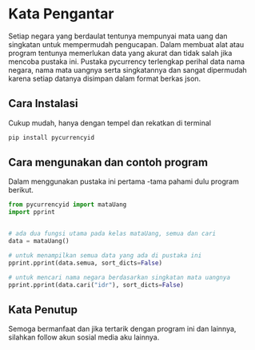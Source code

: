 # Kata Pengantar
Setiap negara yang berdaulat tentunya mempunyai mata uang dan singkatan untuk mempermudah pengucapan. Dalam membuat alat atau program tentunya memerlukan data yang akurat dan tidak salah jika mencoba pustaka ini. Pustaka pycurrency terlengkap perihal data nama negara, nama mata uangnya serta singkatannya dan sangat dipermudah karena setiap datanya disimpan dalam format berkas json.

## Cara Instalasi
Cukup mudah, hanya dengan tempel dan rekatkan di terminal
```bash
pip install pycurrencyid
```

## Cara mengunakan dan contoh program
Dalam menggunakan pustaka ini pertama -tama pahami dulu program berikut.
```python
from pycurrencyid import mataUang
import pprint


# ada dua fungsi utama pada kelas mataUang, semua dan cari
data = mataUang()

# untuk menampilkan semua data yang ada di pustaka ini
pprint.pprint(data.semua, sort_dicts=False)

# untuk mencari nama negara berdasarkan singkatan mata uangnya
pprint.pprint(data.cari("idr"), sort_dicts=False)
```

## Kata Penutup
Semoga bermanfaat dan jika tertarik dengan program ini dan lainnya, silahkan follow akun sosial media aku lainnya.

